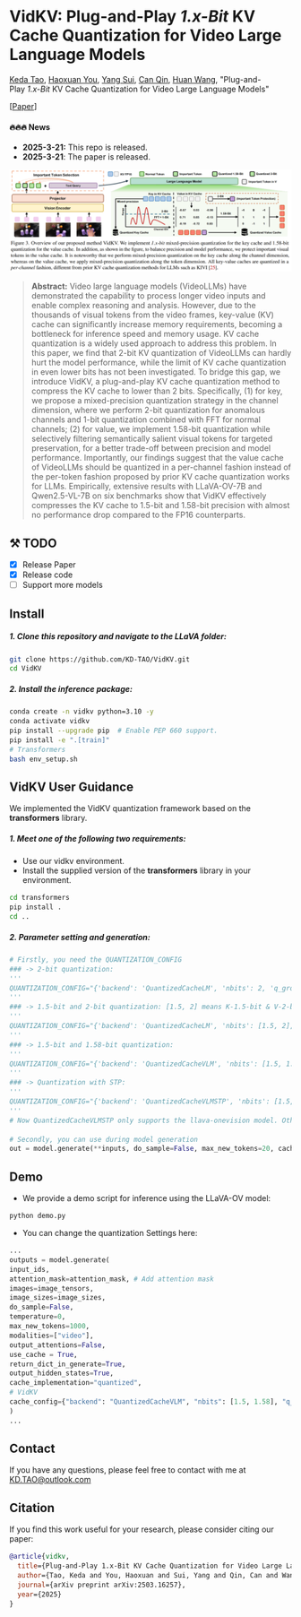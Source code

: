 
# VidKV: Plug-and-Play _1.x-Bit_ KV Cache Quantization for Video Large Language Models

[Keda Tao](), [Haoxuan You](https://hxyou.github.io/), [Yang Sui](https://eclipsess.github.io/yangsui.github.io/), [Can Qin](https://canqin.tech/), [Huan Wang](https://huanwang.tech/), "Plug-and-Play _1.x-Bit_ KV Cache Quantization for Video Large Language Models"

[[Paper](https://arxiv.org/abs/2503.16257)]

#### 🔥🔥🔥 News

- **2025-3-21:** This repo is released.
- **2025-3-21**: The paper is released.

![overview](figures/method.png)


> **Abstract:** Video large language models (VideoLLMs) have demonstrated the capability to process longer video inputs and enable complex reasoning and analysis. However, due to the thousands of visual tokens from the video frames, key-value (KV) cache can significantly increase memory requirements, becoming a bottleneck for inference speed and memory usage. KV cache quantization is a widely used approach to address this problem. In this paper, we find that 2-bit KV quantization of VideoLLMs can hardly hurt the model performance, while the limit of KV cache quantization in even lower bits has not been investigated. To bridge this gap, we introduce VidKV, a plug-and-play KV cache quantization method to compress the KV cache to lower than 2 bits. Specifically, (1) for key, we propose a mixed-precision quantization strategy in the channel dimension, where we perform 2-bit quantization for anomalous channels and 1-bit quantization combined with FFT for normal channels; (2) for value, we implement 1.58-bit quantization while selectively filtering semantically salient visual tokens for targeted preservation, for a better trade-off between precision and model performance. Importantly, our findings suggest that the value cache of VideoLLMs should be quantized in a per-channel fashion instead of the per-token fashion proposed by prior KV cache quantization works for LLMs. Empirically, extensive results with LLaVA-OV-7B and Qwen2.5-VL-7B on six benchmarks show that VidKV effectively compresses the KV cache to 1.5-bit and 1.58-bit precision with almost no performance drop compared to the FP16 counterparts.
> 

## ⚒️ TODO

* [x] Release Paper 
* [x] Release code 
* [ ] Support more models

## Install
##### 1. **Clone this repository and navigate to the LLaVA folder:**
```bash
git clone https://github.com/KD-TAO/VidKV.git
cd VidKV
```

##### 2. **Install the inference package:**
```bash
conda create -n vidkv python=3.10 -y
conda activate vidkv
pip install --upgrade pip  # Enable PEP 660 support.
pip install -e ".[train]"
# Transformers
bash env_setup.sh
```

## VidKV User Guidance

We implemented the VidKV quantization framework based on the **transformers** library. 
##### 1. **Meet one of the following two requirements:**
- Use our vidkv environment.
- Install the supplied version of the **transformers** library in your environment.
```bash
cd transformers
pip install .
cd ..
```
##### 2. **Parameter setting and generation:**

```python
# Firstly, you need the QUANTIZATION_CONFIG
### -> 2-bit quantization:
'''
QUANTIZATION_CONFIG="{'backend': 'QuantizedCacheLM', 'nbits': 2, 'q_group_size': 32, 'residual_length': 128, 'axis_key': -1, 'axis_value': -1}"
'''
### -> 1.5-bit and 2-bit quantization: [1.5, 2] means K-1.5-bit & V-2-bit
'''
QUANTIZATION_CONFIG="{'backend': 'QuantizedCacheLM', 'nbits': [1.5, 2], 'q_group_size': 32, 'residual_length': 128, 'axis_key': -1, 'axis_value': -1}"
'''
### -> 1.5-bit and 1.58-bit quantization:
'''
QUANTIZATION_CONFIG="{'backend': 'QuantizedCacheVLM', 'nbits': [1.5, 1.58], 'q_group_size': 32, 'residual_length': 128, 'axis_key': -1, 'axis_value': -1}"
'''
### -> Quantization with STP: 
'''
QUANTIZATION_CONFIG="{'backend': 'QuantizedCacheVLMSTP', 'nbits': [1.5, 1.58], 'q_group_size': 32, 'residual_length': 128, 'axis_key': -1, 'axis_value': -1, "vidkv_stp": 0.2}"
'''
# Now QuantizedCacheVLMSTP only supports the llava-onevision model. Other models we will support later

# Secondly, you can use during model generation
out = model.generate(**inputs, do_sample=False, max_new_tokens=20, cache_implementation="quantized", cache_config=QUANTIZATION_CONFIG)
```

## Demo
- We provide a demo script for inference using the LLaVA-OV model:
```bash
python demo.py
```
- You can change the quantization Settings here:
```python
...
outputs = model.generate(
input_ids,
attention_mask=attention_mask, # Add attention mask
images=image_tensors,
image_sizes=image_sizes,
do_sample=False,
temperature=0,
max_new_tokens=1000,
modalities=["video"],
output_attentions=False,
use_cache = True,
return_dict_in_generate=True,
output_hidden_states=True,
cache_implementation="quantized",
# VidKV
cache_config={"backend": "QuantizedCacheVLM", "nbits": [1.5, 1.58], "q_group_size": 32, "residual_length": 128,"axis_key":-1, "axis_value":-1},
)
...
```
## Contact

If you have any questions, please feel free to contact with me at KD.TAO@outlook.com
## Citation

If you find this work useful for your research, please consider citing our paper:

```bibtex
@article{vidkv,
  title={Plug-and-Play 1.x-Bit KV Cache Quantization for Video Large Language Models},
  author={Tao, Keda and You, Haoxuan and Sui, Yang and Qin, Can and Wang, Huan},
  journal={arXiv preprint arXiv:2503.16257},
  year={2025}
}
```
